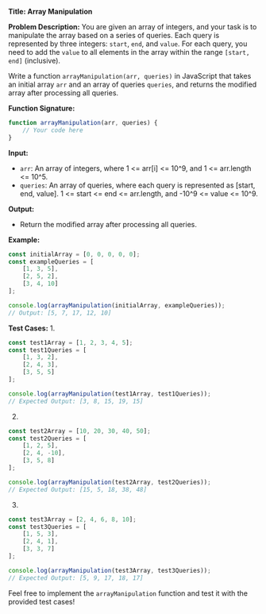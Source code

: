 **Title: Array Manipulation**

**Problem Description:**
You are given an array of integers, and your task is to manipulate the array based on a series of queries. Each query is represented by three integers: `start`, `end`, and `value`. For each query, you need to add the `value` to all elements in the array within the range `[start, end]` (inclusive).

Write a function `arrayManipulation(arr, queries)` in JavaScript that takes an initial array `arr` and an array of queries `queries`, and returns the modified array after processing all queries.

**Function Signature:**
```javascript
function arrayManipulation(arr, queries) {
    // Your code here
}
```

**Input:**
- `arr`: An array of integers, where 1 <= arr[i] <= 10^9, and 1 <= arr.length <= 10^5.
- `queries`: An array of queries, where each query is represented as [start, end, value]. 1 <= start <= end <= arr.length, and -10^9 <= value <= 10^9.

**Output:**
- Return the modified array after processing all queries.

**Example:**
```javascript
const initialArray = [0, 0, 0, 0, 0];
const exampleQueries = [
    [1, 3, 5],
    [2, 5, 2],
    [3, 4, 10]
];

console.log(arrayManipulation(initialArray, exampleQueries));
// Output: [5, 7, 17, 12, 10]
```

**Test Cases:**
1. 
```javascript
const test1Array = [1, 2, 3, 4, 5];
const test1Queries = [
    [1, 3, 2],
    [2, 4, 3],
    [3, 5, 5]
];

console.log(arrayManipulation(test1Array, test1Queries));
// Expected Output: [3, 8, 15, 19, 15]
```

2. 
```javascript
const test2Array = [10, 20, 30, 40, 50];
const test2Queries = [
    [1, 2, 5],
    [2, 4, -10],
    [3, 5, 8]
];

console.log(arrayManipulation(test2Array, test2Queries));
// Expected Output: [15, 5, 18, 38, 48]
```

3. 
```javascript
const test3Array = [2, 4, 6, 8, 10];
const test3Queries = [
    [1, 5, 3],
    [2, 4, 1],
    [3, 3, 7]
];

console.log(arrayManipulation(test3Array, test3Queries));
// Expected Output: [5, 9, 17, 18, 17]
```

Feel free to implement the `arrayManipulation` function and test it with the provided test cases!